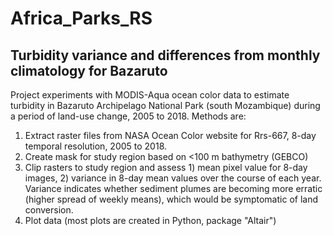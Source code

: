 # Africa_Parks_RS
## Turbidity variance and differences from monthly climatology for Bazaruto

Project experiments with MODIS-Aqua ocean color data to estimate turbidity in Bazaruto Archipelago National Park (south Mozambique) during a period of land-use change, 2005 to 2018. Methods are:

1. Extract raster files from NASA Ocean Color website for Rrs-667, 8-day temporal resolution, 2005 to 2018.
2. Create mask for study region based on <100 m bathymetry (GEBCO)
3. Clip rasters to study region and assess 1) mean pixel value for 8-day images, 2) variance in 8-day mean values over the course of each year. Variance indicates whether sediment plumes are becoming more erratic (higher spread of weekly means), which would be symptomatic of land conversion.
4. Plot data (most plots are created in Python, package "Altair")
